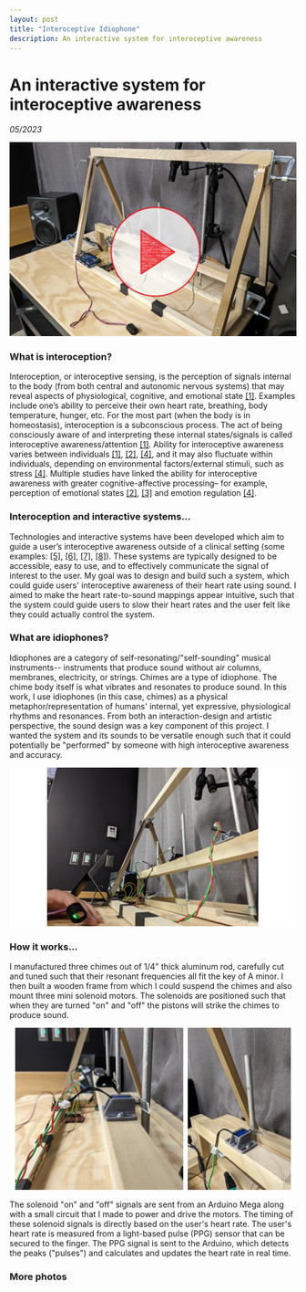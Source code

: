 ```yaml
---
layout: post
title: "Interoceptive Idiophone"
description: An interactive system for interoceptive awareness
---
```


# An interactive system for interoceptive awareness #

*05/2023*

[![Demo video](/assets/images/Capture_idiophone.jpg)](https://youtu.be/zmnTAz3soPM)

### What is interoception? ###

Interoception, or interoceptive sensing, is the perception of signals internal to the body (from both central and autonomic nervous systems) that may reveal aspects of physiological, cognitive, and emotional state [[1]](https://www.ncbi.nlm.nih.gov/pmc/articles/PMC8054704/). Examples include one’s ability to perceive their own heart rate, breathing, body temperature, hunger, etc. For the most part (when the body is in homeostasis), interoception is a subconscious process. The act of being consciously aware of and interpreting these internal states/signals is called interoceptive awareness/attention [[1]](https://www.ncbi.nlm.nih.gov/pmc/articles/PMC8054704/). Ability for interoceptive awareness varies between individuals [[1]](https://www.ncbi.nlm.nih.gov/pmc/articles/PMC8054704/), [[2]](https://doi.org/10.1111/j.1469-8986.1981.tb02486.x), [[4]](https://doi.org/10.3389/fpsyg.2018.00798), and it may also fluctuate within individuals, depending on environmental factors/external stimuli, such as stress [[4]](https://doi.org/10.3389/fpsyg.2018.00798). Multiple studies have linked the ability for interoceptive awareness with greater cognitive-affective processing– for example, perception of emotional states [[2]](https://doi.org/10.1111/j.1469-8986.1981.tb02486.x), [[3]](https://doi.org/10.1177/0956797610389191) and emotion regulation [[4]](https://doi.org/10.3389/fpsyg.2018.00798).

### Interoception and interactive systems... ###

Technologies and interactive systems have been developed which aim to guide a user’s interoceptive awareness outside of a clinical setting (some examples: [[5]](https://ieeexplore.ieee.org/abstract/document/10049707?casa_token=nbSnY0fJggcAAAAA:mzeSkasgKCWO2oxGjq34Q-YVIxT5b_Rdva8lFZ78rFQSQo1AnTC7IbjMSKDGXn9z7wAvkNQ), [[6]](https://doi.org/10.1145/3411764.3445137), [[7]](https://doi.org/10.1145/2948910.2948922), [[8]](https://doi.org/10.1145/3139131.3139134)). These systems are typically designed to be accessible, easy to use, and to effectively communicate the signal of interest to the user. My goal was to design and build such a system, which could guide users' interoceptive awareness of their heart rate using sound. I aimed to make the heart rate-to-sound mappings appear intuitive, such that the system could guide users to slow their heart rates and the user felt like they could actually control the system. 

### What are idiophones? ###

Idiophones are a category of self-resonating/"self-sounding" musical instruments-- instruments that produce sound without air columns, membranes, electricity, or strings. Chimes are a type of idiophone. The chime body itself is what vibrates and resonates to produce sound. In this work, I use idiophones (in this case, chimes) as a physical metaphor/representation of humans' internal, yet expressive, physiological rhythms and resonances. From both an interaction-design and artistic perspective, the sound design was a key component of this project. I wanted the system and its sounds to be versatile enough such that it could potentially be "performed" by someone with high interoceptive awareness and accuracy.

![photo1](/assets/images/intero-1.jpg)

### How it works... ###

I manufactured three chimes out of 1/4" thick aluminum rod, carefully cut and tuned such that their resonant frequencies all fit the key of A minor. I then built a wooden frame from which I could suspend the chimes and also mount three mini solenoid motors. The solenoids are positioned such that when they are turned "on" and "off" the pistons will strike the chimes to produce sound.

![photo2](/assets/images/intero-2.jpg)

The solenoid "on" and "off" signals are sent from an Arduino Mega along with a small circuit that I made to power and drive the motors. The timing of these solenoid signals is directly based on the user's heart rate. The user's heart rate is measured from a light-based pulse (PPG) sensor that can be secured to the finger. The PPG signal is sent to the Arduino, which detects the peaks ("pulses") and calculates and updates the heart rate in real time.

### More photos ###


